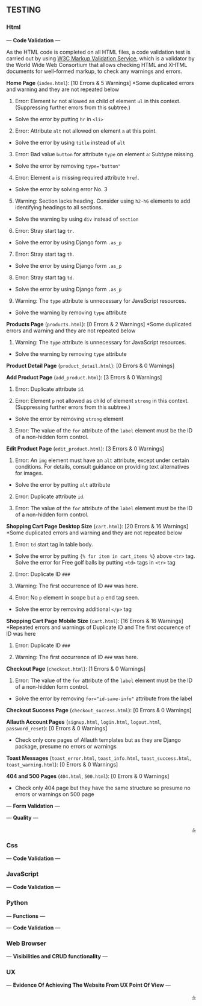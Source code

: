 ## TESTING <a name="testing-top"></a>

### Html

— **Code Validation** —

As the HTML code is completed on all HTML files, a code validation test is carried out by using [W3C Markup Validation Service](https://validator.w3.org/), which is a validator by the World Wide Web Consortium that allows checking HTML and XHTML documents for well-formed markup, to check any warnings and errors.

**Home Page** (`index.html`): [10 Errors & 5 Warnings] *Some duplicated errors and warning and they are not repeated below

1. Error: Element `hr` not allowed as child of element `ul` in this context. (Suppressing further errors from this subtree.)

- Solve the error by putting `hr` in `<li>`

2. Error: Attribute `alt` not allowed on element `a` at this point.

- Solve the error by using `title` instead of `alt`

3. Error: Bad value `button` for attribute `type` on element `a`: Subtype missing.

- Solve the error by removing `type="button"`

4. Error: Element `a` is missing required attribute `href`.

- Solve the error by solving error No. 3

5. Warning: Section lacks heading. Consider using `h2-h6` elements to add identifying headings to all sections.

- Solve the warning by using `div` instead of `section`

6. Error: Stray start tag `tr`.

- Solve the error by using Django form `.as_p`

7. Error: Stray start tag `th`.

- Solve the error by using Django form `.as_p`

8. Error: Stray start tag `td`.

- Solve the error by using Django form `.as_p`

9. Warning: The `type` attribute is unnecessary for JavaScript resources.

- Solve the warning by removing `type` attribute

**Products Page** (`products.html`): [0 Errors & 2 Warnings] *Some duplicated errors and warning and they are not repeated below

1. Warning: The `type` attribute is unnecessary for JavaScript resources.

- Solve the warning by removing `type` attribute

**Product Detail Page** (`product_detail.html`): [0 Errors & 0 Warnings]

**Add Product Page** (`add_product.html`): [3 Errors & 0 Warnings]

1. Error: Duplicate attribute `id`.
<!-- TBC -->

2. Error: Element `p` not allowed as child of element `strong` in this context. (Suppressing further errors from this subtree.)

- Solve the error by removing `strong` element

3. Error: The value of the `for` attribute of the `label` element must be the ID of a non-hidden form control.
<!-- TBC -->

**Edit Product Page** (`edit_product.html`): [3 Errors & 0 Warnings]

1. Error: An `img` element must have an `alt` attribute, except under certain conditions. For details, consult guidance on providing text alternatives for images.

- Solve the error by putting `alt` attribute

2. Error: Duplicate attribute `id`.
<!-- TBC -->

3. Error: The value of the `for` attribute of the `label` element must be the ID of a non-hidden form control.
<!-- TBC -->

**Shopping Cart Page Desktop Size** (`cart.html`): [20 Errors & 16 Warnings] *Some duplicated errors and warning and they are not repeated below

1. Error: `td` start tag in table body.

- Solve the error by putting `{% for item in cart_items %}` above `<tr>` tag. Solve the error for Free golf balls by putting `<td>` tags in `<tr>` tag

2. Error: Duplicate ID `###`
<!-- TBC -->

3. Warning: The first occurrence of ID `###` was here.
<!-- TBC -->

4. Error: No `p` element in scope but a `p` end tag seen.

- Solve the error by removing additional `</p>` tag

**Shopping Cart Page Mobile Size** (`cart.html`): [16 Errors & 16 Warnings] *Repeated errors and warnings of Duplicate ID and The first occurence of ID was here

1. Error: Duplicate ID `###`
<!-- TBC -->

2. Warning: The first occurrence of ID `###` was here.
<!-- TBC -->

**Checkout Page** (`checkout.html`): [1 Errors & 0 Warnings]

1. Error: The value of the `for` attribute of the `label` element must be the ID of a non-hidden form control.

- Solve the error by removing `for="id-save-info"` attribute from the label

**Checkout Success Page** (`checkout_success.html`): [0 Errors & 0 Warnings]

**Allauth Account Pages** (`signup.html`, `login.html`, `logout.html`, `password_reset`): [0 Errors & 0 Warnings]
- Check only core pages of Allauth templates but as they are Django package, presume no errors or warnings

**Toast Messages** (`toast_error.html`, `toast_info.html`, `toast_success.html`, `toast_warning.html`): [0 Errors & 0 Warnings]

**404 and 500 Pages** (`404.html`, `500.html`): [0 Errors & 0 Warnings]
- Check only 404 page but they have the same structure so presume no errors or warnings on 500 page

— **Form Validation** —

— **Quality** —

<div align="right"><a href="#testing-top">🔝</a></div>

### Css

— **Code Validation** —

### JavaScript

— **Code Validation** —

### Python

— **Functions** —
<!-- Sorting products by price including discounted items -->

— **Code Validation** —

### Web Browser

— **Visibilities and CRUD functionality** —

### UX

— **Evidence Of Achieving The Website From UX Point Of View** —

<div align="right"><a href="#testing-top">🔝</a></div>